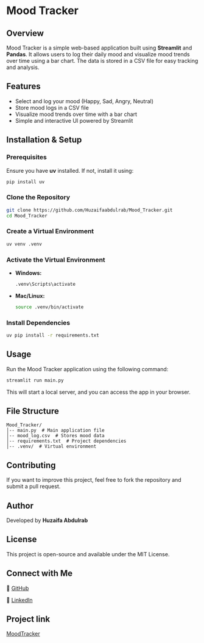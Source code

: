 # Mood Tracker

## Overview
Mood Tracker is a simple web-based application built using **Streamlit** and **Pandas**. It allows users to log their daily mood and visualize mood trends over time using a bar chart. The data is stored in a CSV file for easy tracking and analysis.

## Features
- Select and log your mood (Happy, Sad, Angry, Neutral)
- Store mood logs in a CSV file
- Visualize mood trends over time with a bar chart
- Simple and interactive UI powered by Streamlit

## Installation & Setup
### Prerequisites
Ensure you have **uv** installed. If not, install it using:
```sh
pip install uv
```

### Clone the Repository
```sh
git clone https://github.com/Huzaifaabdulrab/Mood_Tracker.git
cd Mood_Tracker
```

### Create a Virtual Environment
```sh
uv venv .venv
```

### Activate the Virtual Environment
- **Windows:**
  ```sh
  .venv\Scripts\activate
  ```
- **Mac/Linux:**
  ```sh
  source .venv/bin/activate
  ```

### Install Dependencies
```sh
uv pip install -r requirements.txt
```

## Usage
Run the Mood Tracker application using the following command:
```sh
streamlit run main.py
```

This will start a local server, and you can access the app in your browser.

## File Structure
```
Mood_Tracker/
│-- main.py  # Main application file
│-- mood_log.csv  # Stores mood data
│-- requirements.txt  # Project dependencies
│-- .venv/  # Virtual environment
```

## Contributing
If you want to improve this project, feel free to fork the repository and submit a pull request.

## Author
Developed by **Huzaifa Abdulrab**

## License
This project is open-source and available under the MIT License.

## Connect with Me
🔗 [GitHub](https://github.com/Huzaifaabdulrab)

📱 [LinkedIn](https://www.linkedin.com/in/huzaifaabdulrab/)


## Project link
[MoodTracker](https://moodtrackerproject.streamlit.app/)